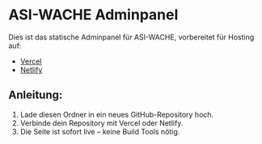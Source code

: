 # ASI-WACHE Adminpanel

Dies ist das statische Adminpanel für ASI-WACHE, vorbereitet für Hosting auf:

- [Vercel](https://vercel.com)
- [Netlify](https://netlify.com)

## Anleitung:

1. Lade diesen Ordner in ein neues GitHub-Repository hoch.
2. Verbinde dein Repository mit Vercel oder Netlify.
3. Die Seite ist sofort live – keine Build Tools nötig.
